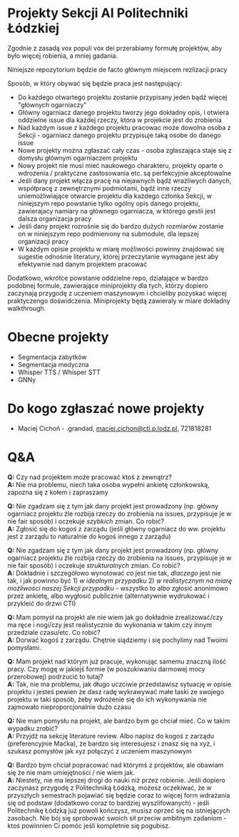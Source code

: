 # Projekty Sekcji AI Politechniki Łódzkiej

Zgodnie z zasadą vox populi vox dei przerabiamy formułę projektów, aby było więcej robienia, a mniej gadania.


Niniejsze repozytorium będzie de facto głównym miejscem rezlizacji pracy


Sposób, w który obywać się będzie praca jest następujący:

* Do każdego otwartego projektu zostanie przypisany jeden bądź więcej "głównych ogarniaczy"
* Główny ogarniacz danego projektu tworzy jego dokładny opis, i otwiera oddzielne issue dla każdej rzeczy, która w projekcie jest do zrobienia
* Nad każdym issue z każdego projektu pracowac może dowolna osoba z Sekcji - ogarniacz danego projektu przypisuje taką osobe do danego issue
* Nowe projekty można zgłaszać cały czas - osoba zgłaszająca staje się z domysłu głównym ogarniaczem projektu
* Nowy projekt nie musi mieć naukowego charakteru, projekty oparte o wdrożenia / praktyczne zastosowania etc. są perfekcyjnie akceptowalne
* Jeśli dany projekt włącza pracę na niejawnych bądź wrażliwych danych, współpracę z zewnętrznymi podmiotami, bądź inne rzeczy uniemożliwiające otwarcie projektu dla każdego członka Sekcji, w niniejszym repo powstanie tylko ogólny opis danego projektu, zawierajacy namiary na głównego ogarniacza, w którego gestii jest dalsza organizacja pracy
* Jeśli dany projekt rozrośnie się do bardzo dużych rozmiarów zostanie on w niniejszym repo podmieniony na submodule, dla lepszej organizacji pracy
* W każdym opisie projektu w miarę możliwości powinny znajdować się sugestie odnośnie literatury, której przeczytanie wymagane jest aby efektywnie nad danym projektem pracować


Dodatkowo, wkrótce powstanie oddzielne repo, działające w bardzo podobnej formule, zawierające miniprojekty dla tych, którzy dopiero zaczynają przygodę z uczeniem maszynowym i chcieliby pozyskać więcej praktyczengo doświdczenia. Miniprojekty będą zawieraly w miare dokładny walkthrough.

# Obecne projekty

* Segmentacja zabytków
* Segmentacja medyczna
* Whisper TTS / Whisper STT
* GNNy

# Do kogo zgłaszać nowe projekty
* Maciej Cichoń - .grandad, maciej.cichon@cti.p.lodz.pl, 721818281

# Q&A

**Q:** Czy nad projektem może pracować ktoś z zewnątrz?  
**A:** Nie ma problemu, niech taka osoba wypełni ankietę członkowską, zapozna się z kołem i zapraszamy  

**Q:** Nie zgadzam się z tym jak dany projekt jest prowadzony (np. główny ogarniacz projektu źle rozbija rzeczy do zrobienia na issues, przypisuje je w nie fair sposób) i oczekuje *szybkich* zmian. Co robić?  
**A:** Zgłosić się do kogoś z zarządu (jeśli główny ogarniacz do ww. projektu jest z zarządu to naturalnie do kogoś innego z zarządu)

**Q:** Nie zgadzam się z tym jak dany projekt jest prowadzony (np. główny ogarniacz projektu źle rozbija rzeczy do zrobienia na issues, przypisuje je w nie fair sposób) i oczekuje *strukturalnych* zmian. Co robić?  
**A:** Dokładnie i szczegółowo wynotować *co* jest nie tak, *dlaczego* jest nie tak, i jak powinno być 1) *w idealnym przypadku* 2) *w realistycznym na miarę możliwości naszej Sekcji przypadku* - wszystko to albo zgłosić anonimowo przez ankietę, albo wygłosić publicznie (alternatywnie wydrukować i przykleić do drzwi CTI)

**Q:** Mam pomysł na projekt ale nie wiem jak go dokładnie zrealizować/czy ma ręce i nogi/czy jest realistycznie do wykonania w takim czy innym przedziale czasu/etc. Co robić?  
**A:** Dorwać kogoś z zarządu. Chętnie siądziemy i się pochylimy nad Twoimi pomysłami.

**Q:** Mam projekt nad którym już pracuje, wykonując samemu znaczną ilość pracy. Czy mogę w jakiejś formie (w poszukiwaniu darmowej mocy przerobowej) podrzucić to tutaj?  
**A:** Tak, nie ma problemu, jak długo uczciwie przedstawisz sytuację w opisie projektu i jesteś pewien że dasz radę wykrawywać małe taski ze swojego projektu w taki sposób, żeby wdrożenie się do ich wykonywania nie zajmowało nieproporcjonalnie dużo czasu

**Q:** Nie mam pomysłu na projekt, ale bardzo bym go chciał mieć. Co w takim wypadku zrobić?  
**A:** Przyjdź na sekcję literature review. Albo napisz do kogoś z zarządu (preferencyjnie Maćka), że bardzo się interesujesz i znasz się na xyz, i szukasz pomysłów jak xyz połączyć z uczeniem maszynowym

**Q:** Bardzo bym chciał popracować nad którymś z projektów, ale obawiam się że nie mam umiejętności / nie wiem jak.  
**A:** Niestety, nie ma lepszej drogi do nauki niż przez robienie. Jeśli dopiero zaczynasz przygodę z Politechniką Łódzką, możesz oczekiwać, że w przyszłych semestrach pojawiać się będzie coraz to więcej form wdrażania się od podstaw (dodatkowo coraz to bardziej wyszlifowanych) - jeśli Politechnikę Łódzką już powoli kończysz, musisz oprzeć się na istniejących zasobach. Nie bój się spróbować swoich sił przeciw ambitnym zadaniom - ktoś powinnien Ci pomóc jeśli kompletnie się pogubisz.
